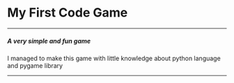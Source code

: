 # My First Code Game
---
##### A very simple and fun game
I managed to make this game with little knowledge about python language and pygame library

---
